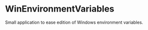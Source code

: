 WinEnvironmentVariables
=======================

Small application to ease edition of Windows environment variables.

